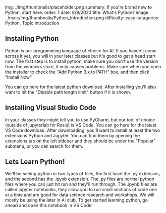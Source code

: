 img: ./img/thumbnails/placeholder.png
summary: If you're brand new to Python, start here.
order: 1
date: 8/9/2023
title: What's Python?
image: ../maic/img/thumbnails/Python_Introduction.png
difficulty: easy
catagories: Python, Topic Introduction



## Installing Python

Python is our programming language of choice for AI.
If you haven't come across it yet, you will in your later classes but it's good to get a head start now.
The first step is to install python, make sure you don't use the version from the windows store, it only causes problems.
Make sure when you open the installer to check the "Add Python 3.x to PATH" box, and then click "Install Now"



You can go here for the latest python download.
After installing you'll also want to hit the "Disable path length limit" button if it is shown.

## Installing Visual Studio Code

In your classes they might tell you to use PyCharm, but our tool of choice (outside of jupyterlab for Rosie) is VS Code.
You can go here for the latest VS Code download.
After downloading, you'll want to install at least the two extensions Python and Jupyter.
You can find them by opening the extensions tab on the left sidebar and they should be under the "Popular" submenu, or you can search for them.



## Lets Learn Python!

We'll be seeing python in two types of files, the first have the .py extension, and the second has the .ipynb extension.
The .py files are normal python files where you can just hit run and they'll run through.
The .ipynb files are called jupyter notebooks, they allow you to run small sections of code one at a time and are good for data science research and workshops.
We will mostly be using the later in AI club.
To get started learning python, go ahead and open this notebook in VS Code!
